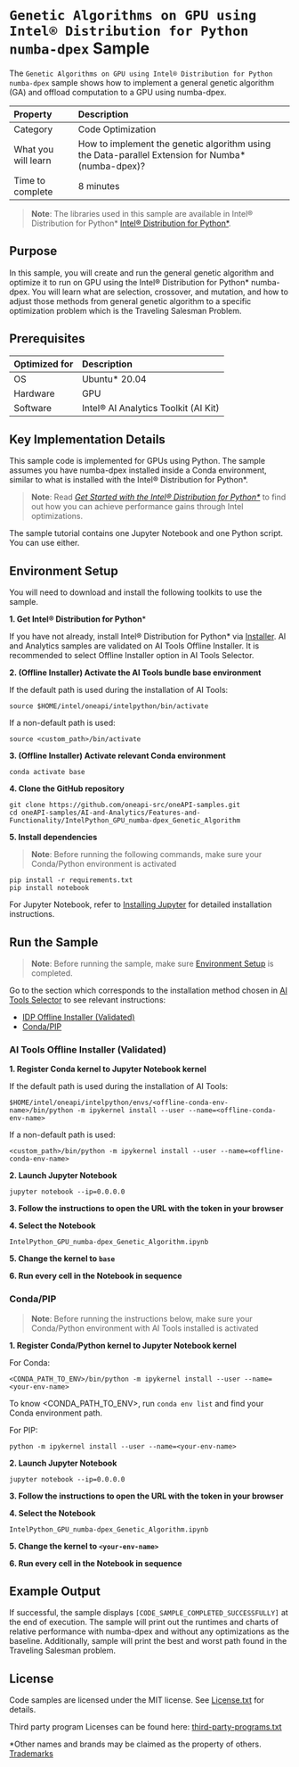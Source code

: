 # `Genetic Algorithms on GPU using Intel® Distribution for Python numba-dpex` Sample

The `Genetic Algorithms on GPU using Intel® Distribution for Python numba-dpex` sample shows how to implement a general genetic algorithm (GA) and offload computation to a GPU using numba-dpex.

| Property                    | Description
| :---                    | :---
| Category                | Code Optimization
| What you will learn     | How to implement the genetic algorithm using the Data-parallel Extension for Numba* (numba-dpex)?
| Time to complete        | 8 minutes

>**Note**: The libraries used in this sample are available in Intel® Distribution for Python* [Intel® Distribution for Python*](https://www.intel.com/content/www/us/en/developer/tools/oneapi/distribution-for-python.html).

## Purpose

In this sample, you will create and run the general genetic algorithm and optimize it to run on GPU using the Intel® Distribution for Python* numba-dpex. You will learn what are selection, crossover, and mutation, and how to adjust those methods from general genetic algorithm to a specific optimization problem which is the Traveling Salesman Problem.

## Prerequisites

| Optimized for           | Description
|:---                     |:---
| OS                      | Ubuntu* 20.04
| Hardware                | GPU
| Software                | Intel® AI Analytics Toolkit (AI Kit)

## Key Implementation Details

This sample code is implemented for GPUs using Python. The sample assumes you have numba-dpex installed inside a Conda environment, similar to what is installed with the Intel® Distribution for Python*.

>**Note**: Read *[Get Started with the Intel® Distribution for Python*](https://www.intel.com/content/www/us/en/developer/articles/technical/get-started-with-intel-distribution-for-python.html)* to find out how you can achieve performance gains through Intel optimizations.

The sample tutorial contains one Jupyter Notebook and one Python script. You can use either.

## Environment Setup
You will need to download and install the following toolkits to use the sample.
<!-- Use numbered steps instead of subheadings -->

**1. Get Intel® Distribution for Python***

If you have not already, install Intel® Distribution for Python* via [Installer](https://www.intel.com/content/www/us/en/developer/tools/oneapi/distribution-python-download.html?operatingsystem=linux&linux-install-type=offline). AI and Analytics samples are validated on AI Tools Offline Installer. It is recommended to select Offline Installer option in AI Tools Selector.

**2. (Offline Installer) Activate the AI Tools bundle base environment**
<!-- this step is from AI Tools GSG, please don't modify unless GSG is updated -->
If the default path is used during the installation of AI Tools:
```
source $HOME/intel/oneapi/intelpython/bin/activate
```
If a non-default path is used:
```
source <custom_path>/bin/activate
```
 
**3. (Offline Installer) Activate relevant Conda environment**
<!-- specify relevant conda environment name in Offline Installer for this sample -->
```
conda activate base  
``` 

**4. Clone the GitHub repository**
<!-- for oneapi-samples: git clone https://github.com/oneapi-src/oneAPI-samples.git
cd oneAPI-samples/AI-and-Analytics/<samples-folder>/<individual-sample-folder> -->
<!-- for migrated samples - provide git clone command for individual repo and cd to sample dir --> 
``` 
git clone https://github.com/oneapi-src/oneAPI-samples.git
cd oneAPI-samples/AI-and-Analytics/Features-and-Functionality/IntelPython_GPU_numba-dpex_Genetic_Algorithm
```

**5. Install dependencies**
<!-- It is required to have requirement.txt file in sample dir. It should list additional libraries, such as matplotlib, ipykernel etc. -->
>**Note**: Before running the following commands, make sure your Conda/Python environment is activated

```
pip install -r requirements.txt
pip install notebook
``` 
For Jupyter Notebook, refer to [Installing Jupyter](https://jupyter.org/install) for detailed installation instructions.

## Run the Sample
>**Note**: Before running the sample, make sure [Environment Setup](https://github.com/oneapi-src/oneAPI-samples/tree/master/AI-and-Analytics/Getting-Started-Samples/INC-Quantization-Sample-for-PyTorch#environment-setup) is completed.

Go to the section which corresponds to the installation method chosen in [AI Tools Selector](https://www.intel.com/content/www/us/en/developer/tools/oneapi/ai-tools-selector.html) to see relevant instructions:
* [IDP Offline Installer (Validated)](#ai-tools-offline-installer-validated)
* [Conda/PIP](#condapip) 

### AI Tools Offline Installer (Validated)

**1. Register Conda kernel to Jupyter Notebook kernel**

If the default path is used during the installation of AI Tools:
```
$HOME/intel/oneapi/intelpython/envs/<offline-conda-env-name>/bin/python -m ipykernel install --user --name=<offline-conda-env-name>
```
If a non-default path is used:
```
<custom_path>/bin/python -m ipykernel install --user --name=<offline-conda-env-name>
```
**2. Launch Jupyter Notebook** 
<!-- add other flags to jupyter notebook command if needed, such as port 8888 or allow-root -->
```
jupyter notebook --ip=0.0.0.0
```
**3. Follow the instructions to open the URL with the token in your browser**

**4. Select the Notebook**
<!-- add sample file name -->
```
IntelPython_GPU_numba-dpex_Genetic_Algorithm.ipynb
```
**5. Change the kernel to `base`**
  <!-- specify relevant kernel name(s), for example `pytorch` -->
**6. Run every cell in the Notebook in sequence**

### Conda/PIP
> **Note**: Before running the instructions below, make sure your Conda/Python environment with AI Tools installed is activated

**1. Register Conda/Python kernel to Jupyter Notebook kernel** 
<!-- keep placeholders in this step, user could use any name for Conda/PIP env -->
For Conda:
```
<CONDA_PATH_TO_ENV>/bin/python -m ipykernel install --user --name=<your-env-name>
```
To know <CONDA_PATH_TO_ENV>, run `conda env list` and find your Conda environment path.

For PIP:
```
python -m ipykernel install --user --name=<your-env-name>
```
**2. Launch Jupyter Notebook**
```
jupyter notebook --ip=0.0.0.0
```
**3. Follow the instructions to open the URL with the token in your browser**

**4. Select the Notebook**
```
IntelPython_GPU_numba-dpex_Genetic_Algorithm.ipynb
```
**5. Change the kernel to `<your-env-name>`**

**6. Run every cell in the Notebook in sequence**

## Example Output

If successful, the sample displays `[CODE_SAMPLE_COMPLETED_SUCCESSFULLY]` at the end of execution. The sample will print out the runtimes and charts of relative performance with numba-dpex and without any optimizations as the baseline. Additionally, sample will print the best and worst path found in the Traveling Salesman problem.

## License

Code samples are licensed under the MIT license. See
[License.txt](https://github.com/oneapi-src/oneAPI-samples/blob/master/License.txt)
for details.

Third party program Licenses can be found here:
[third-party-programs.txt](https://github.com/oneapi-src/oneAPI-samples/blob/master/third-party-programs.txt)

*Other names and brands may be claimed as the property of others. [Trademarks](https://www.intel.com/content/www/us/en/legal/trademarks.html)
